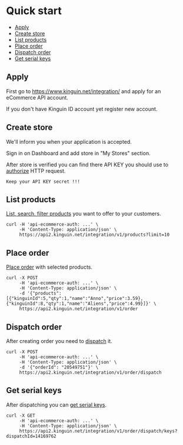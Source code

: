 # Quick start

- [Apply](#apply)
- [Create store](#create-store)
- [List products](#list-products)
- [Place order](#place-order)
- [Dispatch order](#dispatch-order)
- [Get serial keys](#get-serial-keys)


## Apply

First go to https://www.kinguin.net/integration/ and apply for an eCommerce API account.

If you don't have Kinguin ID account yet register new account.


## Create store

We'll inform you when your application is accepted.

Sign in on Dashboard and add store in "My Stores" section.

After store is verified you can find there API KEY you should use to [authorize](../apidocs/README.md#authorization) HTTP request.

`Keep your API KEY secret !!!`

## List products

[List, search, filter products](../apidocs/products/README.md#list-products) you want to offer to your customers.
```
curl -H 'api-ecommerce-auth: ...' \
     -H 'Content-Type: application/json' \
     https://api2.kinguin.net/integration/v1/products?limit=10
```

## Place order

[Place order](../apidocs/order/README.md#place-order) with selected products.
```
curl -X POST
     -H 'api-ecommerce-auth: ...' \
     -H 'Content-Type: application/json' \
     -d '{"products":[{"kinguinId":5,"qty":1,"name":"Anno","price":3.59}, {"kinguinId":8,"qty":1,"name":"Aliens","price":4.99}]}' \
     https://api2.kinguin.net/integration/v1/order
```

## Dispatch order

After creating order you need to [dispatch](../apidocs/order/README.md#dispatch-order) it.
```
curl -X POST
     -H 'api-ecommerce-auth: ...' \
     -H 'Content-Type: application/json' \
     -d '{"orderId": "20549751"}' \
     https://api2.kinguin.net/integration/v1/order/dispatch

```

## Get serial keys

After dispatching you can [get serial keys](../apidocs/order/README.md#get-order-keys).
```
curl -X GET
     -H 'api-ecommerce-auth: ...' \
     -H 'Content-Type: application/json' \
     https://api2.kinguin.net/integration/v1/order/dispatch/keys?dispatchId=14169762
```
